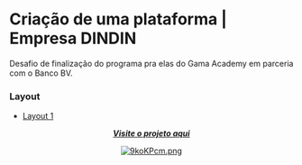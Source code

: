 # Criação de uma plataforma | Empresa DINDIN

Desafio de finalização do programa pra elas do Gama Academy em parceria com o Banco BV.


### Layout
- [Layout 1](https://www.figma.com/file/fBQ1nm00ynNQPK9GBwyMBc/dindin?node-id=0%3A1)


<div align="center">
   
[***Visite o projeto aqui***](https://juliascerqueira.github.io/desafiopraelas)<br>

[![9koKPcm.png](https://i.imgur.com/9koKPcm.png)](https://imgur.com/9koKPcm)
</div>
